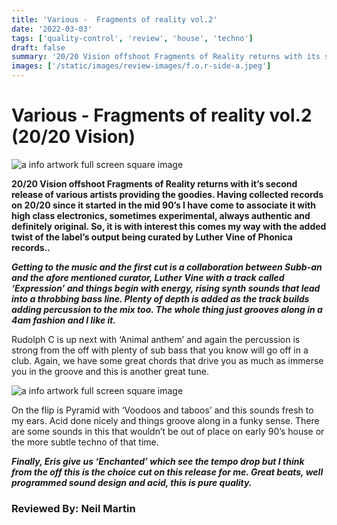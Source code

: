```yaml
---
title: 'Various -  Fragments of reality vol.2'
date: '2022-03-03'
tags: ['quality-control', 'review', 'house', 'techno']
draft: false
summary: '20/20 Vision offshoot Fragments of Reality returns with its second release of various artists providing the goodies.'
images: ['/static/images/review-images/f.o.r-side-a.jpeg']
---
```


# Various - Fragments of reality vol.2 (20/20 Vision)

<div className="my-1 px-2 phone: w-full desktop: overflow-hidden xl:my-1 xl:px-2 xl:w-1/2">
  <Image
    alt="a info artwork full screen square image"
    src="/static/images/review-images/f.o.r-side-a.jpeg"
    width={700}
    height={700}
  />
</div>

**20/20 Vision offshoot Fragments of Reality returns with it’s second release of various artists providing the goodies. Having collected records on 20/20 since it started in the mid 90’s I have come to associate it with high class electronics, sometimes experimental, always authentic and definitely original. So, it is with interest this comes my way with the added twist of the label’s output being curated by Luther Vine of Phonica records..**

**_Getting to the music and the first cut is a collaboration between Subb-an and the afore mentioned curator, Luther Vine with a track called ‘Expression’ and things begin with energy, rising synth sounds that lead into a throbbing bass line. Plenty of depth is added as the track builds adding percussion to the mix too. The whole thing just grooves along in a 4am fashion and I like it._**

Rudolph C is up next with ‘Animal anthem’ and again the percussion is strong from the off with plenty of sub bass that you know will go off in a club. Again, we have some great chords that drive you as much as immerse you in the groove and this is another great tune.

<div className="my-1 px-2 phone: w-full desktop: overflow-hidden xl:my-1 xl:px-2 xl:w-1/2">
  <Image
    alt="a info artwork full screen square image"
    src="/static/images/review-images/f.o.r-side-b.jpeg"
    width={700}
    height={700}
  />
</div>

On the flip is Pyramid with ‘Voodoos and taboos’ and this sounds fresh to my ears. Acid done nicely and things groove along in a funky sense. There are some sounds in this that wouldn’t be out of place on early 90’s house or the more subtle techno of that time.

**_Finally, Eris give us ‘Enchanted’ which see the tempo drop but I think from the off this is the choice cut on this release for me. Great beats, well programmed sound design and acid, this is pure quality._**

### Reviewed By: Neil Martin
